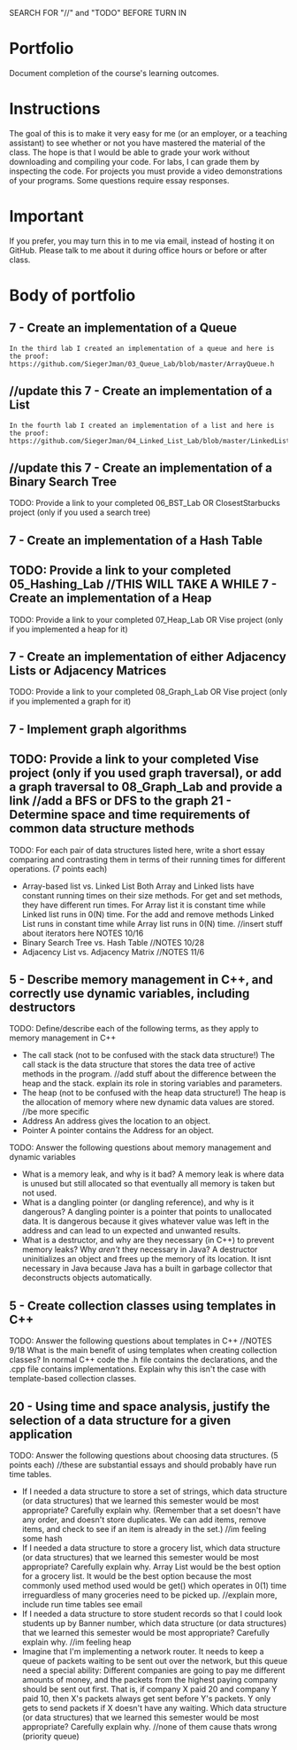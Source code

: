 SEARCH FOR "//" and "TODO" BEFORE TURN IN

Portfolio
=========
Document completion of the course's learning outcomes.

Instructions
====
The goal of this is to make it very easy for me (or an employer, or a teaching assistant) to see whether or not you have mastered the material of the class. The hope is that I would be able to grade your work without downloading and compiling your code. For labs, I can grade them by inspecting the code. For projects you must provide a video demonstrations of your programs. Some questions require essay responses.

Important
=========
If you prefer, you may turn this in to me via email, instead of hosting it on GitHub. Please talk to me about it during office hours or before or after class.

Body of portfolio
====

7 - Create an implementation of a Queue
----
	In the third lab I created an implementation of a queue and here is the proof: https://github.com/SiegerJman/03_Queue_Lab/blob/master/ArrayQueue.h
//update this
7 - Create an implementation of a List
----
	In the fourth lab I created an implementation of a list and here is the proof: https://github.com/SiegerJman/04_Linked_List_Lab/blob/master/LinkedList.h
//update this
7 - Create an implementation of a Binary Search Tree
----
TODO: Provide a link to your completed 06_BST_Lab OR ClosestStarbucks project (only if you used a search tree)

7 - Create an implementation of a Hash Table
----
TODO: Provide a link to your completed 05_Hashing_Lab
//THIS WILL TAKE A WHILE
7 - Create an implementation of a Heap
----
TODO: Provide a link to your completed 07_Heap_Lab OR Vise project (only if you implemented a heap for it)

7 - Create an implementation of either Adjacency Lists or Adjacency Matrices
----
TODO: Provide a link to your completed 08_Graph_Lab OR Vise project (only if you implemented a graph for it)

7 - Implement graph algorithms
----
TODO: Provide a link to your completed Vise project (only if you used graph traversal), or add a graph traversal to 08_Graph_Lab and provide a link
//add a BFS or DFS to the graph
21 - Determine space and time requirements of common data structure methods
-----
TODO: For each pair of data structures listed here, write a short essay comparing and contrasting them in terms of their running times for different operations. (7 points each)

* Array-based list vs. Linked List 
	Both Array and Linked lists have constant running times on their size methods. For get and set methods, they have different run times. For Array list it is constant time while
	Linked list runs in 0(N) time. For the add and remove methods Linked List runs in constant time while Array list runs in 0(N) time.
//insert stuff about iterators here NOTES 10/16
* Binary Search Tree vs. Hash Table
//NOTES 10/28
* Adjacency List vs. Adjacency Matrix
//NOTES 11/6

5 - Describe memory management in C++, and correctly use dynamic variables, including destructors
----
TODO: Define/describe each of the following terms, as they apply to memory management in C++

* The call stack (not to be confused with the stack data structure!)
	The call stack is the data structure that stores the data tree of active methods in the program.
//add stuff about the difference between the heap and the stack. explain its role in storing variables and parameters.
* The heap (not to be confused with the heap data structure!)
	The heap is the allocation of memory where new dynamic data values are stored.
//be more specific
* Address
	An address gives the location to an object.
* Pointer
	A pointer contains the Address for an object.

TODO: Answer the following questions about memory management and dynamic variables

* What is a memory leak, and why is it bad?
	A memory leak is where data is unused but still allocated so that eventually all memory is taken but not used.
* What is a dangling pointer (or dangling reference), and why is it dangerous?
	A dangling pointer is a pointer that points to unallocated data. It is dangerous because it gives whatever value was left in the address and can lead to un expected and unwanted results.
* What is a destructor, and why are they necessary (in C++) to prevent memory leaks? Why *aren't* they necessary in Java?
	A destructor uninitializes an object and frees up the memory of its location. It isnt necessary in Java because Java has a built in garbage collector that deconstructs objects automatically.

5 - Create collection classes using templates in C++
----
TODO: Answer the following questions about templates in C++
//NOTES 9/18
What is the main benefit of using templates when creating collection classes?
In normal C++ code the .h file contains the declarations, and the .cpp file contains implementations. Explain why this isn't the case with template-based collection classes.

20 - Using time and space analysis, justify the selection of a data structure for a given application
----
TODO: Answer the following questions about choosing data structures. (5 points each) 
//these are substantial essays and should probably have run time tables.

* If I needed a data structure to store a set of strings, which data structure (or data structures) that we learned this semester would be most appropriate? Carefully explain why. (Remember that a set doesn't have any order, and doesn't store duplicates. We can add items, remove items, and check to see if an item is already in the set.)
//im feeling some hash
* If I needed a data structure to store a grocery list, which data structure (or data structures) that we learned this semester would be most appropriate? Carefully explain why.
	Array List would be the best option for a grocery list. It would be the best option because the most commonly used method used would be get() which operates in 0(1) time irreguardless of many groceries need to be picked up.
//explain more, include run time tables see email
* If I needed a data structure to store student records so that I could look students up by Banner number, which data structure (or data structures) that we learned this semester would be most appropriate? Carefully explain why.
//im feeling heap
* Imagine that I'm implementing a network router. It needs to keep a queue of packets waiting to be sent out over the network, but this queue need a special ability: Different companies are going to pay me different amounts of money, and the packets from the highest paying company should be sent out first. That is, if company X paid 20 and company Y paid 10, then X's packets always get sent before Y's packets. Y only gets to send packets if X doesn't have any waiting. Which data structure (or data structures) that we learned this semester would be most appropriate? Carefully explain why.
//none of them cause thats wrong (priority queue)